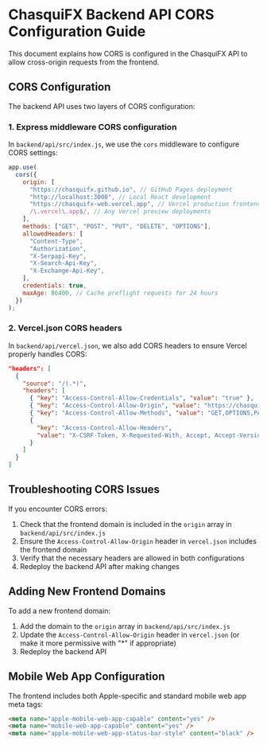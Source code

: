 # ChasquiFX Backend API CORS Configuration Guide

This document explains how CORS is configured in the ChasquiFX API to allow cross-origin requests from the frontend.

## CORS Configuration

The backend API uses two layers of CORS configuration:

### 1. Express middleware CORS configuration

In `backend/api/src/index.js`, we use the `cors` middleware to configure CORS settings:

```javascript
app.use(
  cors({
    origin: [
      "https://chasquifx.github.io", // GitHub Pages deployment
      "http://localhost:3000", // Local React development
      "https://chasquifx-web.vercel.app", // Vercel production frontend
      /\.vercel\.app$/, // Any Vercel preview deployments
    ],
    methods: ["GET", "POST", "PUT", "DELETE", "OPTIONS"],
    allowedHeaders: [
      "Content-Type",
      "Authorization",
      "X-Serpapi-Key",
      "X-Search-Api-Key",
      "X-Exchange-Api-Key",
    ],
    credentials: true,
    maxAge: 86400, // Cache preflight requests for 24 hours
  })
);
```

### 2. Vercel.json CORS headers

In `backend/api/vercel.json`, we also add CORS headers to ensure Vercel properly handles CORS:

```json
"headers": [
  {
    "source": "/(.*)",
    "headers": [
      { "key": "Access-Control-Allow-Credentials", "value": "true" },
      { "key": "Access-Control-Allow-Origin", "value": "https://chasquifx-web.vercel.app" },
      { "key": "Access-Control-Allow-Methods", "value": "GET,OPTIONS,PATCH,DELETE,POST,PUT" },
      {
        "key": "Access-Control-Allow-Headers",
        "value": "X-CSRF-Token, X-Requested-With, Accept, Accept-Version, Content-Length, Content-MD5, Content-Type, Date, X-Api-Version, Authorization, X-Serpapi-Key, X-Search-Api-Key, X-Exchange-Api-Key"
      }
    ]
  }
]
```

## Troubleshooting CORS Issues

If you encounter CORS errors:

1. Check that the frontend domain is included in the `origin` array in `backend/api/src/index.js`
2. Ensure the `Access-Control-Allow-Origin` header in `vercel.json` includes the frontend domain
3. Verify that the necessary headers are allowed in both configurations
4. Redeploy the backend API after making changes

## Adding New Frontend Domains

To add a new frontend domain:

1. Add the domain to the `origin` array in `backend/api/src/index.js`
2. Update the `Access-Control-Allow-Origin` header in `vercel.json` (or make it more permissive with "\*" if appropriate)
3. Redeploy the backend API

## Mobile Web App Configuration

The frontend includes both Apple-specific and standard mobile web app meta tags:

```html
<meta name="apple-mobile-web-app-capable" content="yes" />
<meta name="mobile-web-app-capable" content="yes" />
<meta name="apple-mobile-web-app-status-bar-style" content="black" />
```
